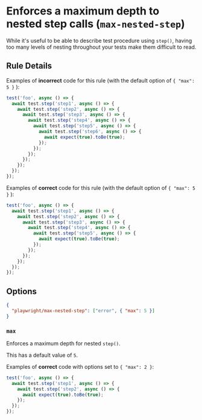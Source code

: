 # Enforces a maximum depth to nested step calls (`max-nested-step`)

While it's useful to be able to describe test procedure using `step()`, having too many levels of nesting throughout your tests make
them difficult to read.

## Rule Details

Examples of **incorrect** code for this rule (with the default option of
`{ "max": 5 }` ):

```javascript
test('foo', async () => {
  await test.step('step1', async () => {
    await test.step('step2', async () => {
      await test.step('step3', async () => {
        await test.step('step4', async () => {
          await test.step('step5', async () => {
            await test.step('step6', async () => {
              await expect(true).toBe(true);
            });
          });
        });
      });
    });
  });
});
```

Examples of **correct** code for this rule (with the default option of
`{ "max": 5 }` ):

```javascript
test('foo', async () => {
  await test.step('step1', async () => {
    await test.step('step2', async () => {
      await test.step('step3', async () => {
        await test.step('step4', async () => {
          await test.step('step5', async () => {
            await expect(true).toBe(true);
          });
        });
      });
    });
  });
});
```

## Options

```json
{
  "playwright/max-nested-step": ["error", { "max": 5 }]
}
```

### `max`

Enforces a maximum depth for nested `step()`.

This has a default value of `5`.

Examples of **correct** code with options set to `{ "max": 2 }`:

```javascript
test('foo', async () => {
  await test.step('step1', async () => {
    await test.step('step2', async () => {
      await expect(true).toBe(true);
    });
  });
});
```
